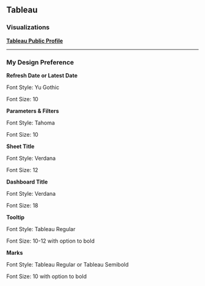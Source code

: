 ## Tableau

### Visualizations
  <div>
    <a href="https://public.tableau.com/profile/max6387"><b>Tableau Public Profile</b></a>
  </div>
  
  <hr>
  
  ### My Design Preference
  <div>
  <b> Refresh Date or Latest Date </b>
  <p> Font Style: Yu Gothic </p>
  <p> Font Size: 10 </p>
  </div>
  
  <div>
  <b> Parameters & Filters </b>
  <p> Font Style: Tahoma </p>
  <p> Font Size: 10 </p>
  </div>
  
  <div>
  <b> Sheet Title </b>
  <p> Font Style: Verdana </p>
  <p> Font Size: 12 </p>
  </div>
  
  <div>
  <b> Dashboard Title </b>
  <p> Font Style: Verdana </p>
  <p> Font Size: 18 </p>
  </div>
  
  <div>
  <b> Tooltip </b>
  <p> Font Style: Tableau Regular </p>
  <p> Font Size: 10-12 with option to bold </p>
  </div>
  
  <div>
  <b> Marks </b>
  <p> Font Style: Tableau Regular or Tableau Semibold </p>
  <p> Font Size: 10 with option to bold </p>
  </div>
  
  
